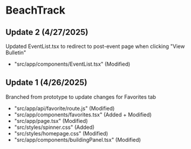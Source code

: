 # BeachTrack
## Update 2 (4/27/2025)
Updated EventList.tsx to redirect to post-event page when clicking "View Bulletin"
- "src/app/components/EventList.tsx" (Modified)


## Update 1 (4/26/2025)
Branched from prototype to update changes for Favorites tab
- "src/app/api/favorite/route.js" (Modified)
- "src/app/components/favorites.tsx" (Added + Modified)
- "src/app/page.tsx" (Modified)
- "src/styles/spinner.css" (Added)
- "src/styles/homepage.css" (Modified)
- "src/app/components/buildingPanel.tsx" (Modified)
